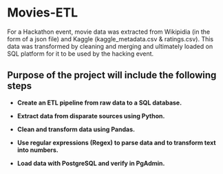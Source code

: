 # Movies-ETL

For a Hackathon event, movie data was extracted from Wikipidia (in the form of a json file) and Kaggle (kaggle_metadata.csv & ratings.csv). This data was transformed by cleaning and merging and ultimately loaded on SQL platform for it to be used by the hacking event.

## Purpose of the project will include the following steps

  * **Create an ETL pipeline from raw data to a SQL database.**

  * **Extract data from disparate sources using Python.**

  * **Clean and transform data using Pandas.**

  * **Use regular expressions (Regex) to parse data and to transform text into numbers.**

  * **Load data with PostgreSQL and verify in PgAdmin.**
